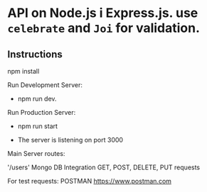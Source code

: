 #  API on Node.js і Express.js. use `celebrate` and `Joi` for validation.

## Instructions

npm install

Run Development Server: 

- npm run dev. 

Run Production Server:


- npm run start

- The server is listening on port 3000

Main Server routes:

'/users' Mongo DB Integration GET, POST, DELETE, PUT requests

For test requests: POSTMAN https://www.postman.com

